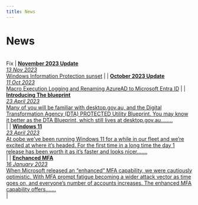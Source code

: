 ```yaml
---
title: News
---
```


# News

|                                                                                                                                                         |
|---------------------------------------------------------------------------------------------------------------------------------------------------------|
Fix
| [**November 2023 Update**<br><em>13 Nov 2023</em><br>Windows Information Protection sunset](../news/wip-guidance-2023-11-13.md) |
| [**October 2023 Update**<br><em>11 Oct 2023</em><br>Macro Execution Logging and Renaming AzureAD to Microsoft Entra ID](../news/october2023newsupdate.md) |
| [**Introducing The blueprint**<br><em>23 April 2023</em><br>Many of you will be familiar with desktop.gov.au, and the Digital Transformation Agency (DTA) PROTECTED Utility Blueprint. You may know it better as the DTA Blueprint, which still lives at desktop.gov.au........<br>](../news/intro-the-blueprint-2023-04-23.md) |
| [**Windows 11**<br><em>23 April 2023</em><br>At oobe we’ve been running Windows 11 for a while in our fleet and we’re excited at where it’s headed. For the first time in a long time the day 1 release has been worth it as it’s faster and looks nicer.......<br>](../news/windows-11-2023-04-23.md) |
| [**Enchanced MFA**<br><em>16 January 2023</em><br>When Microsoft released an “enhanced” MFA capability, we were cautiously optimistic. With MFA prompt fatigue becoming a wider attack vector as time goes on, and everyone’s number of accounts increases. The enhanced MFA capability offers.......<br>](../news/enhanced-mfa-2023-01-16.md) |

